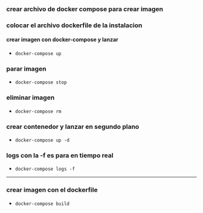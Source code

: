 ### crear archivo de docker compose para crear imagen
### colocar el archivo dockerfile de la instalacion

#### crear imagen con docker-compose y lanzar
* `docker-compose up`

### parar imagen
* `docker-compose stop`

### eliminar imagen
* `docker-compose rm`

### crear contenedor y lanzar en segundo plano
* `docker-compose up -d`

### logs con la -f es para en tiempo real
* `docker-compose logs -f`

---

### crear imagen con el dockerfile
* `docker-compose build`